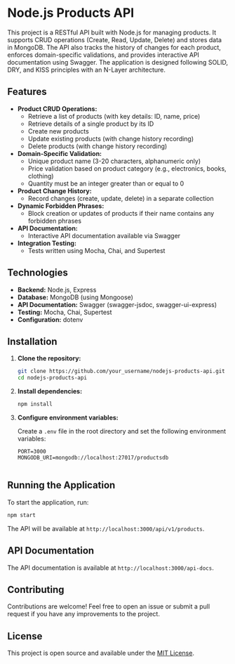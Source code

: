 # Node.js Products API

This project is a RESTful API built with Node.js for managing products. It supports CRUD operations (Create, Read, Update, Delete) and stores data in MongoDB. The API also tracks the history of changes for each product, enforces domain-specific validations, and provides interactive API documentation using Swagger. The application is designed following SOLID, DRY, and KISS principles with an N-Layer architecture.

## Features

- **Product CRUD Operations:**
  - Retrieve a list of products (with key details: ID, name, price)
  - Retrieve details of a single product by its ID
  - Create new products
  - Update existing products (with change history recording)
  - Delete products (with change history recording)
- **Domain-Specific Validation:**
  - Unique product name (3-20 characters, alphanumeric only)
  - Price validation based on product category (e.g., electronics, books, clothing)
  - Quantity must be an integer greater than or equal to 0
- **Product Change History:**
  - Record changes (create, update, delete) in a separate collection
- **Dynamic Forbidden Phrases:**
  - Block creation or updates of products if their name contains any forbidden phrases
- **API Documentation:**
  - Interactive API documentation available via Swagger
- **Integration Testing:**
  - Tests written using Mocha, Chai, and Supertest

## Technologies

- **Backend:** Node.js, Express
- **Database:** MongoDB (using Mongoose)
- **API Documentation:** Swagger (swagger-jsdoc, swagger-ui-express)
- **Testing:** Mocha, Chai, Supertest
- **Configuration:** dotenv

## Installation

1. **Clone the repository:**

   ```bash
   git clone https://github.com/your_username/nodejs-products-api.git
   cd nodejs-products-api


2. **Install dependencies:**

   ```bash
   npm install
   

3. **Configure environment variables:**

   Create a `.env` file in the root directory and set the following environment variables:

   ```plaintext
   PORT=3000
   MONGODB_URI=mongodb://localhost:27017/productsdb


## Running the Application

To start the application, run:

```bash
npm start

```

The API will be available at `http://localhost:3000/api/v1/products`.

## API Documentation

The API documentation is available at `http://localhost:3000/api-docs`.

## Contributing

Contributions are welcome! Feel free to open an issue or submit a pull request if you have any improvements to the project.

## License

This project is open source and available under the [MIT License](LICENSE).
```

